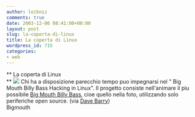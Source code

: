 ```yaml
---
author: leibniz
comments: true
date: 2003-12-06 08:41:00+00:00
layout: post
slug: la-coperta-di-linux
title: La coperta di Linux
wordpress_id: 715
categories:
- web
---
```


 **   La coperta di Linux   
**  ![](http://bigmouth.here-n-there.com/animated-bass.gif) Chi ha a disposizione parecchio tempo puo impegnarsi nel " Big Mouth Billy Bass Hacking in Linux". Il progetto consiste nell'animare il piu possibile [ Big Mouth Billy Bass](http://bigmouth.here-n-there.com/), cioe quello nella foto, utilizzando solo periferiche open source. (via  [ Dave Barry](http://davebarry.blogspot.com/))   
Bigmouth
